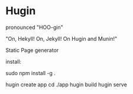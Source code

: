 # Hugin

pronounced "HOO-gin"

"On, Hekyll! On, Jekyll! On Hugin and Munin!"

Static Page generator

install:

sudo npm install -g .


hugin create app
cd ./app
hugin build
hugin serve
